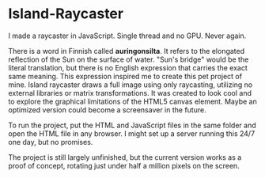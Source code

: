 # Island-Raycaster

I made a raycaster in JavaScript. Single thread and no GPU. Never again.

There is a word in Finnish called **auringonsilta**. It refers to the elongated reflection of the Sun on the surface of water. "Sun's bridge" would be the literal translation, but there is no English expression that carries the exact same meaning. This expression inspired me to create this pet project of mine. Island raycaster draws a full image using only raycasting, utilizing no external libraries or matrix transformations. It was created to look cool and to explore the graphical limitations of the HTML5 canvas element. Maybe an optimized version could become a screensaver in the future.

To run the project, put the HTML and JavaScript files in the same folder and open the HTML file in any browser. I might set up a server running this 24/7 one day, but no promises.

The project is still largely unfinished, but the current version works as a proof of concept, rotating just under half a million pixels on the screen.
